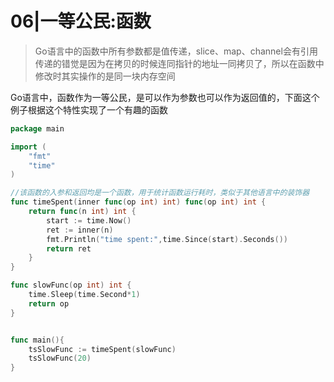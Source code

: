 # 06|一等公民:函数

>  Go语言中的函数中所有参数都是值传递，slice、map、channel会有引用传递的错觉是因为在拷贝的时候连同指针的地址一同拷贝了，所以在函数中修改时其实操作的是同一块内存空间

Go语言中，函数作为一等公民，是可以作为参数也可以作为返回值的，下面这个例子根据这个特性实现了一个有趣的函数

```go
package main

import (
	"fmt"
	"time"
)

//该函数的入参和返回均是一个函数，用于统计函数运行耗时，类似于其他语言中的装饰器
func timeSpent(inner func(op int) int) func(op int) int {
	return func(n int) int {
		start := time.Now()
		ret := inner(n)
		fmt.Println("time spent:",time.Since(start).Seconds())
		return ret
	}
}

func slowFunc(op int) int {
	time.Sleep(time.Second*1)
	return op
}


func main(){
	tsSlowFunc := timeSpent(slowFunc)
	tsSlowFunc(20)
}

```

